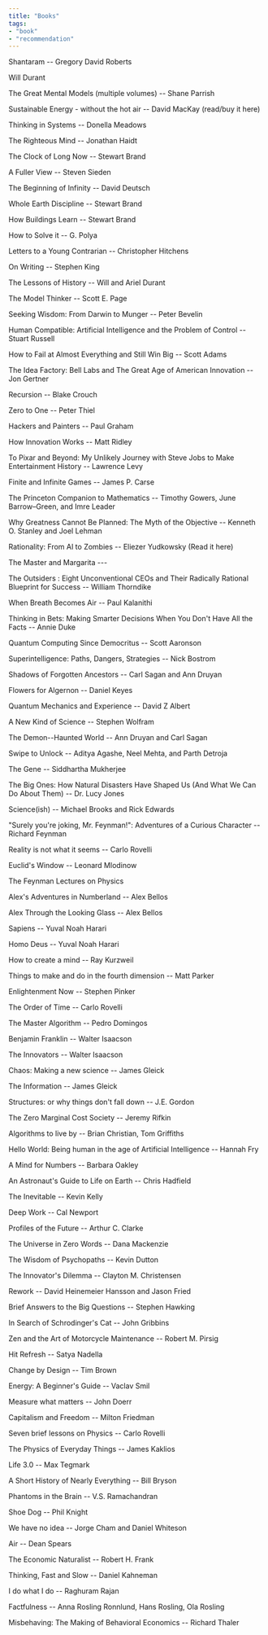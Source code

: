 ```yaml
---
title: "Books"
tags:
- "book"
- "recommendation"
---
```


Shantaram -- Gregory David Roberts  
  
Will Durant  
  
The Great Mental Models (multiple volumes) -- Shane Parrish  
  
Sustainable Energy - without the hot air -- David MacKay (read/buy it here)  
  
Thinking in Systems -- Donella Meadows  
  
The Righteous Mind -- Jonathan Haidt  
  
The Clock of Long Now -- Stewart Brand  
  
A Fuller View -- Steven Sieden  
  
The Beginning of Infinity -- David Deutsch  
  
Whole Earth Discipline -- Stewart Brand  
  
How Buildings Learn -- Stewart Brand  
  
How to Solve it -- G. Polya  
  
Letters to a Young Contrarian -- Christopher Hitchens  
  
On Writing -- Stephen King  
  
The Lessons of History -- Will and Ariel Durant  
  
The Model Thinker -- Scott E. Page  
  
Seeking Wisdom: From Darwin to Munger -- Peter Bevelin  
  
Human Compatible: Artificial Intelligence and the Problem of Control -- Stuart Russell  
  
How to Fail at Almost Everything and Still Win Big -- Scott Adams  
  
The Idea Factory: Bell Labs and The Great Age of American Innovation -- Jon Gertner  
  
Recursion -- Blake Crouch  
  
Zero to One -- Peter Thiel  
  
Hackers and Painters -- Paul Graham  
  
How Innovation Works -- Matt Ridley  
  
To Pixar and Beyond: My Unlikely Journey with Steve Jobs to Make Entertainment History -- Lawrence Levy  
  
Finite and Infinite Games -- James P. Carse  
  
The Princeton Companion to Mathematics -- Timothy Gowers, June Barrow–Green, and Imre Leader  
  
Why Greatness Cannot Be Planned: The Myth of the Objective -- Kenneth O. Stanley and Joel Lehman  
  
Rationality: From AI to Zombies -- Eliezer Yudkowsky (Read it here)  
  
The Master and Margarita ---  
  
The Outsiders : Eight Unconventional CEOs and Their Radically Rational Blueprint for Success -- William Thorndike  
  
When Breath Becomes Air -- Paul Kalanithi  
  
Thinking in Bets: Making Smarter Decisions When You Don't Have All the Facts -- Annie Duke  
  
Quantum Computing Since Democritus -- Scott Aaronson  
  
Superintelligence: Paths, Dangers, Strategies -- Nick Bostrom  
  
Shadows of Forgotten Ancestors -- Carl Sagan and Ann Druyan  
  
Flowers for Algernon -- Daniel Keyes  
  
Quantum Mechanics and Experience -- David Z Albert  
  
A New Kind of Science -- Stephen Wolfram  
  
The Demon--Haunted World -- Ann Druyan and Carl Sagan  
  
Swipe to Unlock -- Aditya Agashe, Neel Mehta, and Parth Detroja  
  
The Gene -- Siddhartha Mukherjee  
  
The Big Ones: How Natural Disasters Have Shaped Us (And What We Can Do About Them) -- Dr. Lucy Jones  
  
Science(ish) -- Michael Brooks and Rick Edwards  
  
"Surely you're joking, Mr. Feynman!": Adventures of a Curious Character -- Richard Feynman  
  
Reality is not what it seems -- Carlo Rovelli  
  
Euclid's Window -- Leonard Mlodinow  
  
The Feynman Lectures on Physics  
  
Alex's Adventures in Numberland -- Alex Bellos  
  
Alex Through the Looking Glass -- Alex Bellos  
  
Sapiens -- Yuval Noah Harari  
  
Homo Deus -- Yuval Noah Harari  
  
How to create a mind -- Ray Kurzweil  
  
Things to make and do in the fourth dimension -- Matt Parker  
  
Enlightenment Now -- Stephen Pinker  
  
The Order of Time -- Carlo Rovelli  
  
The Master Algorithm -- Pedro Domingos  
  
Benjamin Franklin -- Walter Isaacson  
  
The Innovators -- Walter Isaacson  
  
Chaos: Making a new science -- James Gleick  
  
The Information -- James Gleick  
  
Structures: or why things don't fall down -- J.E. Gordon  
  
The Zero Marginal Cost Society -- Jeremy Rifkin  
  
Algorithms to live by -- Brian Christian, Tom Griffiths  
  
Hello World: Being human in the age of Artificial Intelligence -- Hannah Fry  
  
A Mind for Numbers -- Barbara Oakley  
  
An Astronaut's Guide to Life on Earth -- Chris Hadfield  
  
The Inevitable -- Kevin Kelly  
  
Deep Work -- Cal Newport  
  
Profiles of the Future -- Arthur C. Clarke  
  
The Universe in Zero Words -- Dana Mackenzie  
  
The Wisdom of Psychopaths -- Kevin Dutton  
  
The Innovator's Dilemma -- Clayton M. Christensen  
  
Rework -- David Heinemeier Hansson and Jason Fried  
  
Brief Answers to the Big Questions -- Stephen Hawking  
  
In Search of Schrodinger's Cat -- John Gribbins  
  
Zen and the Art of Motorcycle Maintenance -- Robert M. Pirsig  
  
Hit Refresh -- Satya Nadella  
  
Change by Design -- Tim Brown  
  
Energy: A Beginner's Guide -- Vaclav Smil  
  
Measure what matters -- John Doerr  
  
Capitalism and Freedom -- Milton Friedman  
  
Seven brief lessons on Physics -- Carlo Rovelli  
  
The Physics of Everyday Things -- James Kaklios  
  
Life 3.0 -- Max Tegmark  
  
A Short History of Nearly Everything -- Bill Bryson  
  
Phantoms in the Brain -- V.S. Ramachandran  
  
Shoe Dog -- Phil Knight  
  
We have no idea -- Jorge Cham and Daniel Whiteson  
  
Air -- Dean Spears  
  
The Economic Naturalist -- Robert H. Frank  
  
Thinking, Fast and Slow -- Daniel Kahneman  
  
I do what I do -- Raghuram Rajan  
  
Factfulness -- Anna Rosling Ronnlund, Hans Rosling, Ola Rosling  
  
Misbehaving: The Making of Behavioral Economics -- Richard Thaler